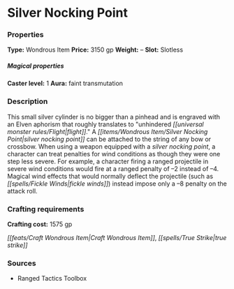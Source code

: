 ﻿---
Title: "Silver Nocking Point"
Type: "Wondrous Item"
Price: "3150 gp"
Weight: "–"
Slot: "Slotless"
Caster level: "1"
Aura: "faint transmutation"
Description: |
  "This small silver cylinder is no bigger than a pinhead and is engraved with an Elven aphorism that roughly translates to "unhindered flight." A _silver nocking point_ can be attached to the string of any bow or crossbow. When using a weapon equipped with a _silver nocking point_, a character can treat penalties for wind conditions as though they were one step less severe. For example, a character firing a ranged projectile in severe wind conditions would fire at a ranged penalty of –2 instead of –4. Magical wind effects that would normally deflect the projectile (such as _fickle winds_) instead impose only a –8 penalty on the attack roll."
Crafting cost: "1575 gp"
Sources: "['Ranged Tactics Toolbox']"
---

# Silver Nocking Point

### Properties

**Type:** Wondrous Item **Price:** 3150 gp **Weight:** – **Slot:** Slotless

##### Magical properties

**Caster level:** 1 **Aura:** faint transmutation

### Description

This small silver cylinder is no bigger than a pinhead and is engraved with an Elven aphorism that roughly translates to "unhindered _[[universal monster rules/Flight|flight]]_." A _[[items/Wondrous Item/Silver Nocking Point|silver nocking point]]_ can be attached to the string of any bow or crossbow. When using a weapon equipped with a _silver nocking point_, a character can treat penalties for wind conditions as though they were one step less severe. For example, a character firing a ranged projectile in severe wind conditions would fire at a ranged penalty of –2 instead of –4. Magical wind effects that would normally deflect the projectile (such as _[[spells/Fickle Winds|fickle winds]]_) instead impose only a –8 penalty on the attack roll.

### Crafting requirements

**Crafting cost:** 1575 gp

_[[feats/Craft Wondrous Item|Craft Wondrous Item]]_, _[[spells/True Strike|true strike]]_

### Sources

* Ranged Tactics Toolbox